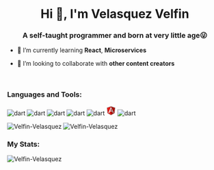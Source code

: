 <h1 align="center">Hi 👋, I'm Velasquez Velfin</h1>
<h3 align="center">A self-taught programmer and born at very little age😜</h3>

- 🌱 I’m currently learning **React**, **Microservices**

- 👯 I’m looking to collaborate with **other content creators**


<br>

<div>
  
  ### Languages and Tools:
  <p align="left">
    <img src="https://external-content.duckduckgo.com/ip3/js.org.ico" alt="dart" width="22" height="22"/>
    <img src="https://external-content.duckduckgo.com/ip3/www.typescriptlang.org.ico" alt="dart" width="22" height="22"/>
    <img src="https://www.vectorlogo.zone/logos/dartlang/dartlang-icon.svg" alt="dart" width="22" height="22"/>
    <img src="https://external-content.duckduckgo.com/ip3/ionicframework.com.ico" alt="dart" width="22" height="22"/>
    <img src="https://external-content.duckduckgo.com/ip3/nodejs.org.ico" alt="dart" width="22" height="22"/>
    <img src="https://github.com/devicons/devicon/blob/master/icons/angularjs/angularjs-original.svg" alt="dart" width="22" height="22"/>
    <img src="https://external-content.duckduckgo.com/ip3/getbootstrap.com.ico" alt="dart" width="22" height="22"/>
  </p>
  <img src="https://github-readme-stats.vercel.app/api/top-langs/?username=Velfin-Velasquez&layout=compact&hide=html" alt="Velfin-Velasquez" />
  <img src="https://github-readme-stats.vercel.app/api/top-langs/?username=Velfin-Velasquez&layout=compact&hide=html" alt="Velfin-Velasquez" />
   
  <br>
  
  ### My Stats:
  <img src="https://github-readme-stats.vercel.app/api?username=Velfin-Velasquez&show_icons=true" alt="Velfin-Velasquez" />
  
</div>

